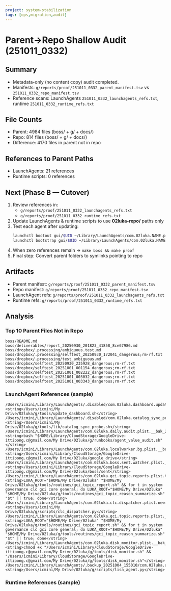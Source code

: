 ```yaml
---
project: system-stabilization
tags: [ops,migration,audit]
---
```


# Parent→Repo Shallow Audit (251011_0332)

## Summary
- Metadata-only (no content copy) audit completed.
- Manifests: `g/reports/proof/251011_0332_parent_manifest.tsv` vs `251011_0332_repo_manifest.tsv`
- Reference scans: LaunchAgents `251011_0332_launchagents_refs.txt`, runtime `251011_0332_runtime_refs.txt`

## File Counts
- Parent: 4984 files (boss/ + g/ + docs/)
- Repo: 814 files (boss/ + g/ + docs/)
- Difference: 4170 files in parent not in repo

## References to Parent Paths
- LaunchAgents: 21 references
- Runtime scripts: 0 references

## Next (Phase B — Cutover)
1. Review references in:
   - `g/reports/proof/251011_0332_launchagents_refs.txt`
   - `g/reports/proof/251011_0332_runtime_refs.txt`
2. Update LaunchAgents & runtime scripts to use **02luka-repo/** paths only
3. Test each agent after updating:
   ```bash
   launchctl bootout gui/$UID ~/Library/LaunchAgents/com.02luka.NAME.plist
   launchctl bootstrap gui/$UID ~/Library/LaunchAgents/com.02luka.NAME.plist
   ```
4. When zero references remain → `make boss && make proof`
5. Final step: Convert parent folders to symlinks pointing to repo

## Artifacts
- Parent manifest: `g/reports/proof/251011_0332_parent_manifest.tsv`
- Repo manifest: `g/reports/proof/251011_0332_repo_manifest.tsv`
- LaunchAgent refs: `g/reports/proof/251011_0332_launchagents_refs.txt`
- Runtime refs: `g/reports/proof/251011_0332_runtime_refs.txt`

## Analysis

### Top 10 Parent Files Not in Repo
```
boss/README.md
boss/deliverables/report_20250930_201823_41858_8ce67986.md
boss/dropbox/.processing/ambiguous.test.md
boss/dropbox/.processing/selftest_20250930_172041_dangerous;rm-rf.txt
boss/dropbox/.processing/test_ambiguous.md
boss/dropbox/selftest_20250930_235928_dangerous;rm-rf.txt
boss/dropbox/selftest_20251001_001154_dangerous;rm-rf.txt
boss/dropbox/selftest_20251001_002222_dangerous;rm-rf.txt
boss/dropbox/selftest_20251001_003032_dangerous;rm-rf.txt
boss/dropbox/selftest_20251001_003343_dangerous;rm-rf.txt
```

### LaunchAgent References (sample)
```
/Users/icmini/Library/LaunchAgents/.disabled/com.02luka.dashboard.update.plist:7:    <string>/Users/icmini/My Drive/02luka/g/tools/update_dashboard.sh</string>
/Users/icmini/Library/LaunchAgents/.disabled/com.02luka.catalog_sync_probe.plist:9:        <string>/Users/icmini/My Drive/02luka/g/tools/lib/catalog_sync_probe.sh</string>
/Users/icmini/Library/LaunchAgents/com.02luka.daily.audit.plist.__bak_251011_031733:10:        <string>bash "$HOME/Library/CloudStorage/GoogleDrive-ittipong.c@gmail.com/My Drive/02luka/g/runbooks/agent_value_audit.sh"</string>
/Users/icmini/Library/LaunchAgents/com.02luka.localworker.bg.plist.__bak_251011_030635:8:		<string>/Users/icmini/Library/CloudStorage/GoogleDrive-ittipong.c@gmail.com/My Drive/02luka/google_drive</string>
/Users/icmini/Library/LaunchAgents/com.02luka.boss.sent.watcher.plist.__bak_251011_031751:35:		<string>/Users/icmini/Library/CloudStorage/GoogleDrive-ittipong.c@gmail.com/My Drive/02luka/boss/sent</string>
/Users/icmini/Library/LaunchAgents/com.02luka.gci.topic.reports.plist.tmp:8:    <string>LUKA_ROOT="$HOME/My Drive/02luka" "$HOME/My Drive/02luka/g/tools/routines/gci_topic_report.sh" && for t in system governance clc gci core general; do LUKA_ROOT="$HOME/My Drive/02luka" "$HOME/My Drive/02luka/g/tools/routines/gci_topic_reason_summarize.sh" "$t" || true; done</string>
/Users/icmini/Library/LaunchAgents/com.02luka.clc.dispatcher.plist.new:10:        <string>/Users/icmini/My Drive/02luka/g/scripts/clc_dispatcher.py</string>
/Users/icmini/Library/LaunchAgents/com.02luka.gci.topic.reports.plist.__bak_251011_030635:8:    <string>LUKA_ROOT="$HOME/My Drive/02luka" "$HOME/My Drive/02luka/g/tools/routines/gci_topic_report.sh" && for t in system governance clc gci core general; do LUKA_ROOT="$HOME/My Drive/02luka" "$HOME/My Drive/02luka/g/tools/routines/gci_topic_reason_summarize.sh" "$t" || true; done</string>
/Users/icmini/Library/LaunchAgents/com.02luka.disk_monitor.plist.__bak_251011_030840:12:        <string>chmod +x "/Users/icmini/Library/CloudStorage/GoogleDrive-ittipong.c@gmail.com/My Drive/02luka/g/tools/disk_monitor.sh" && "/Users/icmini/Library/CloudStorage/GoogleDrive-ittipong.c@gmail.com/My Drive/02luka/g/tools/disk_monitor.sh"</string>
/Users/icmini/Library/LaunchAgents/.backup_20251004_155010/com.02luka.agent.lisa.plist:21:		<string>/Users/icmini/My Drive/02luka/g/scripts/lisa_agent.py</string>
```

### Runtime References (sample)
```

```
